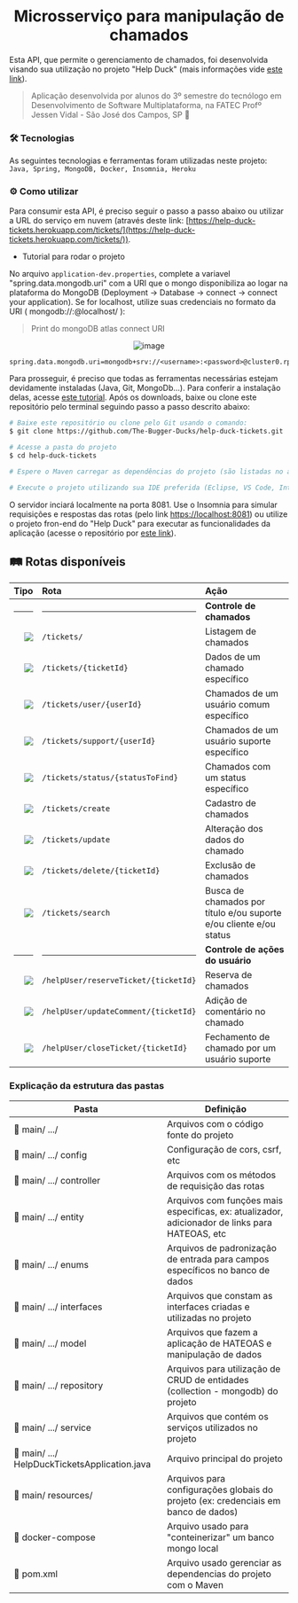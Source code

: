<h1 align="center"> 
  Microsserviço para manipulação de chamados
</h1>

Esta API, que permite o gerenciamento de chamados, foi desenvolvida visando sua utilização no projeto "Help Duck" (mais informações vide [este link](https://github.com/The-Bugger-Ducks/help-duck-documentation)).

> Aplicação desenvolvida por alunos do 3º semestre do tecnólogo em Desenvolvimento de Software Multiplataforma, na FATEC Profº Jessen Vidal - São José dos Campos, SP :rocket:

### :hammer_and_wrench: Tecnologias

As seguintes tecnologias e ferramentas foram utilizadas neste projeto: `Java, Spring, MongoDB, Docker, Insomnia, Heroku`

### :gear: Como utilizar

Para consumir esta API, é preciso seguir o passo a passo abaixo ou utilizar a URL do serviço em nuvem (através deste link: [https://help-duck-tickets.herokuapp.com/tickets/](https://help-duck-tickets.herokuapp.com/tickets/)).

- Tutorial para rodar o projeto

No arquivo `application-dev.properties`, complete a variavel "spring.data.mongodb.uri" com a URI que o mongo disponibiliza ao logar na plataforma do MongoDB (Deployment -> Database -> connect -> connect your application). Se for localhost, utilize suas credenciais no formato da URI ( mongodb://<username>:<password>@localhost/ ):

> Print do mongoDB atlas connect URI
<div align="center">

![image](https://user-images.githubusercontent.com/55204419/162738729-580b22f4-ea41-4d94-a9b2-d20c790458f7.png)
</div>

```cl
spring.data.mongodb.uri=mongodb+srv://<username>:<password>@cluster0.rpjin.mongodb.net/myFirstDatabase?retryWrites=true&w=majority
```

Para prosseguir, é preciso que todas as ferramentas necessárias estejam devidamente instaladas (Java, Git, MongoDb...). Para conferir a instalação delas, acesse [este tutorial](https://uttermost-apricot-1bb.notion.site/Instala-o-das-Ferramentas-Spring-29c3794b88b0460782f454d1c31249d8). Após os downloads, baixe ou clone este repositório pelo terminal seguindo passo a passo descrito abaixo:

```bash
# Baixe este repositório ou clone pelo Git usando o comando:
$ git clone https://github.com/The-Bugger-Ducks/help-duck-tickets.git

# Acesse a pasta do projeto
$ cd help-duck-tickets

# Espere o Maven carregar as dependências do projeto (são listadas no arquivo pom.xml)

# Execute o projeto utilizando sua IDE preferida (Eclipse, VS Code, IntelliJ, etc.)
```

O servidor inciará localmente na porta 8081. Use o Insomnia para simular requisições e respostas das rotas (pelo link [https://localhost:8081](https://localhost:8081)) ou utilize o projeto fron-end do "Help Duck" para executar as funcionalidades da aplicação (acesse o repositório por [este link](https://github.com/The-Bugger-Ducks/help-duck-web)).

## :railway_track: Rotas disponíveis
<div align="center">
  
|                                                                    Tipo | Rota                                 | Ação                            |
| ----------------------------------------------------------------------: | :----------------------------------- | :------------------------------ |
|   <hr>                                                                  | <hr>                                 | **Controle de chamados**        |
|    [![](https://img.shields.io/badge/GET-2E8B57?style=for-the-badge)]() | `/tickets/`                          | Listagem de chamados            |
|    [![](https://img.shields.io/badge/GET-2E8B57?style=for-the-badge)]() | `/tickets/{ticketId}`                | Dados de um chamado específico  |
|    [![](https://img.shields.io/badge/GET-2E8B57?style=for-the-badge)]() | `/tickets/user/{userId}`             | Chamados de um usuário comum específico |
|    [![](https://img.shields.io/badge/GET-2E8B57?style=for-the-badge)]() | `/tickets/support/{userId}`          | Chamados de um usuário suporte específico |
|    [![](https://img.shields.io/badge/GET-2E8B57?style=for-the-badge)]() | `/tickets/status/{statusToFind}`     | Chamados com um status específico |
|   [![](https://img.shields.io/badge/POST-4682B4?style=for-the-badge)]() | `/tickets/create`                    | Cadastro de chamados            |
|    [![](https://img.shields.io/badge/PUT-9370DB?style=for-the-badge)]() | `/tickets/update`                    | Alteração dos dados do chamado  |
| [![](https://img.shields.io/badge/DELETE-CD853F?style=for-the-badge)]() | `/tickets/delete/{ticketId}`         | Exclusão de chamados            |
|    [![](https://img.shields.io/badge/GET-2E8B57?style=for-the-badge)]() | `/tickets/search`                    | Busca de chamados por título e/ou suporte e/ou cliente e/ou status |
|   <hr>                                                                  | <hr>                                 | **Controle de ações do usuário**|
|    [![](https://img.shields.io/badge/PUT-9370DB?style=for-the-badge)]() | `/helpUser/reserveTicket/{ticketId}` | Reserva de chamados             |
|    [![](https://img.shields.io/badge/PUT-9370DB?style=for-the-badge)]() | `/helpUser/updateComment/{ticketId}` | Adição de comentário no chamado |
|    [![](https://img.shields.io/badge/PUT-9370DB?style=for-the-badge)]() | `/helpUser/closeTicket/{ticketId}`   | Fechamento de chamado por um usuário suporte |

</div>

### Explicação da estrutura das pastas

| Pasta                                                       | Definição                                                                       |
| ----------------------------------------------------------- | ------------------------------------------------------------------------------- |
| :open_file_folder: main/ .../                               | Arquivos com o código fonte do projeto                                          |
| :open_file_folder: main/ .../ config                        | Configuração de cors, csrf, etc                                                 |
| :open_file_folder: main/ .../ controller                    | Arquivos com os métodos de requisição das rotas                                 |
| :open_file_folder: main/ .../ entity                        | Arquivos com funções mais especificas, ex: atualizador, adicionador de links para HATEOAS, etc |
| :open_file_folder: main/ .../ enums                         | Arquivos de padronização de entrada para campos específicos no banco de dados   |
| :open_file_folder: main/ .../ interfaces                         | Arquivos que constam as interfaces criadas e utilizadas no projeto         |
| :open_file_folder: main/ .../ model                         | Arquivos que fazem a aplicação de HATEOAS e manipulação de dados                |
| :open_file_folder: main/ .../ repository                    | Arquivos para utilização de CRUD de entidades (collection - mongodb) do projeto |
| :open_file_folder: main/ .../ service                       | Arquivos que contém os serviços utilizados no projeto                           |
| :page_facing_up: main/ .../ HelpDuckTicketsApplication.java | Arquivo principal do projeto                                                    |
| :open_file_folder: main/ resources/                         | Arquivos para configurações globais do projeto (ex: credenciais em banco de dados)|
| :page_facing_up: docker-compose                             | Arquivo usado para "conteinerizar" um banco mongo local                         |
| :page_facing_up: pom.xml                                    | Arquivo usado gerenciar as dependencias do projeto com o Maven                  |

